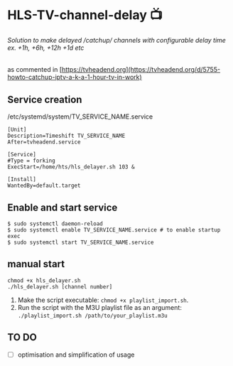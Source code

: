 # HLS-TV-channel-delay :tv:
###### Solution to make delayed /catchup/ channels with configurable delay time ex. +1h, +6h, +12h +1d etc

as commented in
[https://tvheadend.org](https://tvheadend.org/d/5755-howto-catchup-iptv-a-k-a-1-hour-tv-in-work)

## Service creation

/etc/systemd/system/TV_SERVICE_NAME.service
```
[Unit]
Description=Timeshift TV_SERVICE_NAME
After=tvheadend.service

[Service]
#Type = forking
ExecStart=/home/hts/hls_delayer.sh 103 &

[Install]
WantedBy=default.target
```

## Enable and start service
```
$ sudo systemctl daemon-reload
$ sudo systemctl enable TV_SERVICE_NAME.service # to enable startup exec
$ sudo systemctl start TV_SERVICE_NAME.service
```
## manual start

```
chmod +x hls_delayer.sh
./hls_delayer.sh [channel number]
```


1. Make the script executable: `chmod +x playlist_import.sh`.
2. Run the script with the M3U playlist file as an argument:
   `./playlist_import.sh /path/to/your_playlist.m3u`

## TO DO

- [ ] optimisation and simplification of usage
